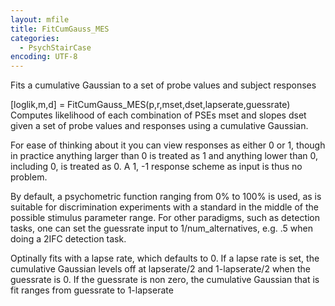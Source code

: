 ```yaml
---
layout: mfile
title: FitCumGauss_MES
categories:
  - PsychStairCase
encoding: UTF-8
---
```


Fits a cumulative Gaussian to a set of probe values and subject responses

[loglik,m,d] = FitCumGauss\_MES(p,r,mset,dset,lapserate,guessrate)
Computes likelihood of each combination of PSEs mset and slopes dset
given a set of probe values and responses using a cumulative Gaussian.

For ease of thinking about it you can view responses as either 0 or 1,
though in practice anything larger than 0 is treated as 1 and anything
lower than 0, including 0, is treated as 0. A 1, -1 response scheme as
input is thus no problem.

By default, a psychometric function ranging from 0% to 100% is used, as
is suitable for discrimination experiments with a standard in the middle
of the possible stimulus parameter range. For other paradigms, such as
detection tasks, one can set the guessrate input to 1/num\_alternatives,
e.g. .5 when doing a 2IFC detection task.

Optinally fits with a lapse rate, which defaults to 0. If a lapse rate is
set, the cumulative Gaussian levels off at lapserate/2 and 1-lapserate/2
when the guessrate is 0. If the guessrate is non zero, the cumulative
Gaussian that is fit ranges from guessrate to 1-lapserate